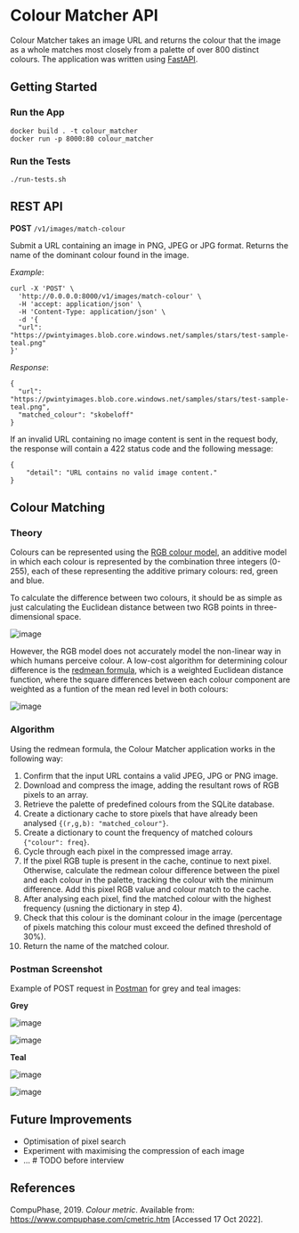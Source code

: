 # Colour Matcher API

Colour Matcher takes an image URL and returns the colour that the image as a whole matches most closely from a palette of over 800 distinct colours. The application was written using [FastAPI](https://fastapi.tiangolo.com/).

## Getting Started

### Run the App

```
docker build . -t colour_matcher
docker run -p 8000:80 colour_matcher
```

### Run the Tests

```
./run-tests.sh
```

## REST API

**POST** `/v1/images/match-colour`

Submit a URL containing an image in PNG, JPEG or JPG format. Returns the name of the dominant colour found in the image.

*Example*:

```
curl -X 'POST' \
  'http://0.0.0.0:8000/v1/images/match-colour' \
  -H 'accept: application/json' \
  -H 'Content-Type: application/json' \
  -d '{
  "url": "https://pwintyimages.blob.core.windows.net/samples/stars/test-sample-teal.png"
}'
```

*Response*:

```
{
  "url": "https://pwintyimages.blob.core.windows.net/samples/stars/test-sample-teal.png",
  "matched_colour": "skobeloff"
}
```

If an invalid URL containing no image content is sent in the request body, the response will contain a 422 status code and the following message:

```
{
    "detail": "URL contains no valid image content."
}
```

## Colour Matching

### Theory

Colours can be represented using the [RGB colour model](https://en.wikipedia.org/wiki/RGB_color_model), an additive model in which each colour is represented by the combination three integers (0-255), each of these representing the additive primary colours: red, green and blue.

To calculate the difference between two colours, it should be as simple as just calculating the Euclidean distance between two RGB points in three-dimensional space.

![image](https://user-images.githubusercontent.com/74383191/196426805-a6b3bbaf-c625-47bc-8a88-a7165de3605e.png)

However, the RGB model does not accurately model the non-linear way in which humans perceive colour. A low-cost algorithm for determining colour difference is the [redmean formula](https://www.compuphase.com/cmetric.htm), which is a weighted Euclidean distance function, where the square differences between each colour component are weighted as a funtion of the mean red level in both colours:

![image](https://user-images.githubusercontent.com/74383191/196426868-bd762533-27cf-4357-b4da-8f5a2ff2af74.png)

### Algorithm

Using the redmean formula, the Colour Matcher application works in the following way:

1. Confirm that the input URL contains a valid JPEG, JPG or PNG image.
2. Download and compress the image, adding the resultant rows of RGB pixels to an array.
3. Retrieve the palette of predefined colours from the SQLite database.
4. Create a dictionary cache to store pixels that have already been analysed `{(r,g,b): "matched_colour"}`.
5. Create a dictionary to count the frequency of matched colours `{"colour": freq}`.
6. Cycle through each pixel in the compressed image array.
7. If the pixel RGB tuple is present in the cache, continue to next pixel. Otherwise, calculate the redmean colour difference between the pixel and each colour in the palette, tracking the colour with the minimum difference. Add this pixel RGB value and colour match to the cache.
8. After analysing each pixel, find the matched colour with the highest frequency (usning the dictionary in step 4).
9. Check that this colour is the dominant colour in the image (percentage of pixels matching this colour must exceed the defined threshold of 30%).
10. Return the name of the matched colour.

### Postman Screenshot
Example of POST request in [Postman](https://www.postman.com/) for grey and teal images:

**Grey**

![image](https://user-images.githubusercontent.com/74383191/196459088-3669c00b-8742-4777-8114-74e256b96e95.png)

![image](https://user-images.githubusercontent.com/74383191/196459663-b1e36f40-19eb-4f3a-819e-1cb33e09be48.png)

**Teal**

![image](https://user-images.githubusercontent.com/74383191/196458957-9c8b9285-fedf-4ed1-bca2-672b6d7f3d5e.png)

![image](https://user-images.githubusercontent.com/74383191/196458859-beec3ec3-28f2-4182-9559-f837314afc51.png)


## Future Improvements
- Optimisation of pixel search
- Experiment with maximising the compression of each image
- ... # TODO before interview

## References

CompuPhase, 2019. *Colour metric*. Available from: https://www.compuphase.com/cmetric.htm [Accessed 17 Oct 2022].
